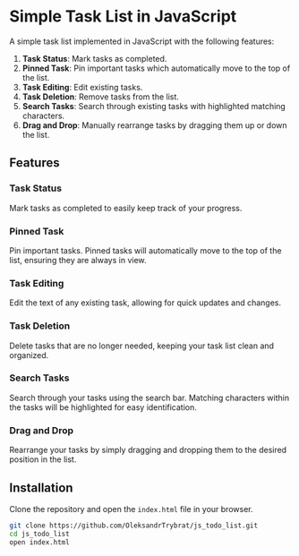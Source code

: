 # Simple Task List in JavaScript

A simple task list implemented in JavaScript with the following features:

1. **Task Status**: Mark tasks as completed.
2. **Pinned Task**: Pin important tasks which automatically move to the top of the list.
3. **Task Editing**: Edit existing tasks.
4. **Task Deletion**: Remove tasks from the list.
5. **Search Tasks**: Search through existing tasks with highlighted matching characters.
6. **Drag and Drop**: Manually rearrange tasks by dragging them up or down the list.

## Features

### Task Status

Mark tasks as completed to easily keep track of your progress.

### Pinned Task

Pin important tasks. Pinned tasks will automatically move to the top of the list, ensuring they are always in view.

### Task Editing

Edit the text of any existing task, allowing for quick updates and changes.

### Task Deletion

Delete tasks that are no longer needed, keeping your task list clean and organized.

### Search Tasks

Search through your tasks using the search bar. Matching characters within the tasks will be highlighted for easy identification.

### Drag and Drop

Rearrange your tasks by simply dragging and dropping them to the desired position in the list.

## Installation

Clone the repository and open the `index.html` file in your browser.

```sh
git clone https://github.com/OleksandrTrybrat/js_todo_list.git
cd js_todo_list
open index.html
```

